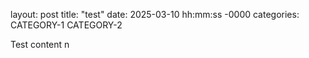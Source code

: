 layout: post
title: "test"
date: 2025-03-10 hh:mm:ss -0000
categories: CATEGORY-1 CATEGORY-2


Test content n
